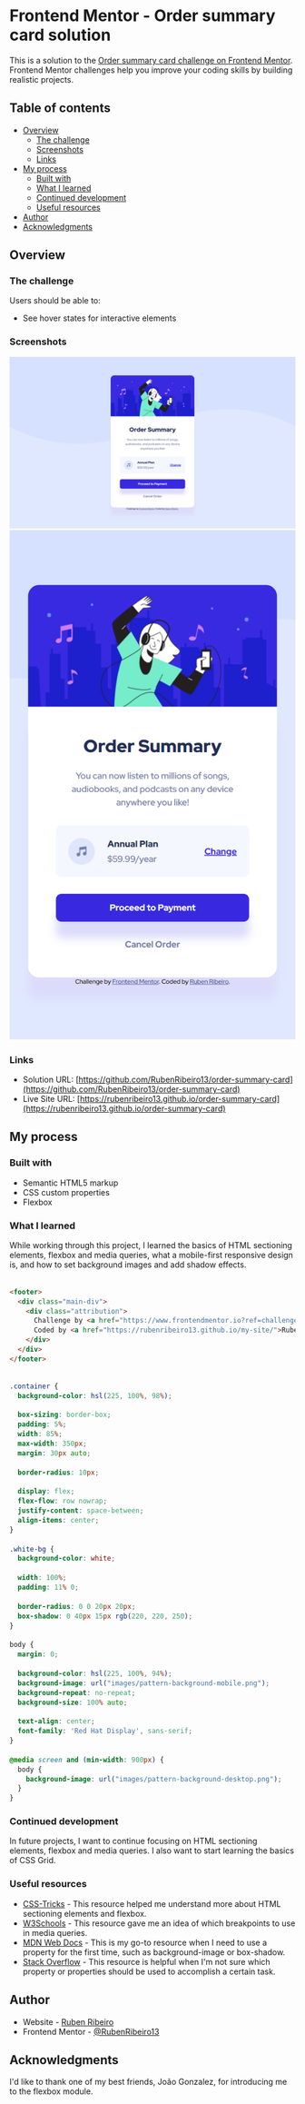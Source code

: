 # Frontend Mentor - Order summary card solution

This is a solution to the [Order summary card challenge on Frontend Mentor](https://www.frontendmentor.io/challenges/order-summary-component-QlPmajDUj). Frontend Mentor challenges help you improve your coding skills by building realistic projects. 

## Table of contents

- [Overview](#overview)
  - [The challenge](#the-challenge)
  - [Screenshots](#screenshots)
  - [Links](#links)
- [My process](#my-process)
  - [Built with](#built-with)
  - [What I learned](#what-i-learned)
  - [Continued development](#continued-development)
  - [Useful resources](#useful-resources)
- [Author](#author)
- [Acknowledgments](#acknowledgments)

## Overview

### The challenge

Users should be able to:

- See hover states for interactive elements

### Screenshots

![](screenshots/screenshot-desktop.png)
![](screenshots/screenshot-mobile.png)

### Links

- Solution URL: [https://github.com/RubenRibeiro13/order-summary-card](https://github.com/RubenRibeiro13/order-summary-card)
- Live Site URL: [https://rubenribeiro13.github.io/order-summary-card](https://rubenribeiro13.github.io/order-summary-card)

## My process

### Built with

- Semantic HTML5 markup
- CSS custom properties
- Flexbox

### What I learned

While working through this project, I learned the basics of HTML sectioning elements, flexbox and media queries, what a mobile-first responsive design is, and how to set background images and add shadow effects.

```html

<footer>
  <div class="main-div">
    <div class="attribution">
      Challenge by <a href="https://www.frontendmentor.io?ref=challenge" target="_blank">Frontend Mentor</a>.
      Coded by <a href="https://rubenribeiro13.github.io/my-site/">Ruben Ribeiro</a>.
    </div>
  </div>
</footer>

```

```css

.container {
  background-color: hsl(225, 100%, 98%);

  box-sizing: border-box;
  padding: 5%;
  width: 85%;
  max-width: 350px;
  margin: 30px auto;

  border-radius: 10px;

  display: flex;
  flex-flow: row nowrap;
  justify-content: space-between;
  align-items: center;
}

.white-bg {
  background-color: white;

  width: 100%;
  padding: 11% 0;

  border-radius: 0 0 20px 20px;
  box-shadow: 0 40px 15px rgb(220, 220, 250);
}

body {
  margin: 0;

  background-color: hsl(225, 100%, 94%);
  background-image: url("images/pattern-background-mobile.png");
  background-repeat: no-repeat;
  background-size: 100% auto;

  text-align: center;
  font-family: 'Red Hat Display', sans-serif;
}

@media screen and (min-width: 900px) {
  body {
    background-image: url("images/pattern-background-desktop.png");
  }
}

```

### Continued development

In future projects, I want to continue focusing on HTML sectioning elements, flexbox and media queries. I also want to start learning the basics of CSS Grid.

### Useful resources

- [CSS-Tricks](https://css-tricks.com) - This resource helped me understand more about HTML sectioning elements and flexbox.
- [W3Schools](https://www.w3schools.com) - This resource gave me an idea of which breakpoints to use in media queries.
- [MDN Web Docs](https://developer.mozilla.org) - This is my go-to resource when I need to use a property for the first time, such as background-image or box-shadow.
- [Stack Overflow](https://stackoverflow.com) - This resource is helpful when I'm not sure which property or properties should be used to accomplish a certain task.

## Author

- Website - [Ruben Ribeiro](https://rubenribeiro13.github.io/my-site)
- Frontend Mentor - [@RubenRibeiro13](https://www.frontendmentor.io/profile/RubenRibeiro13)

## Acknowledgments

I'd like to thank one of my best friends, João Gonzalez, for introducing me to the flexbox module.
